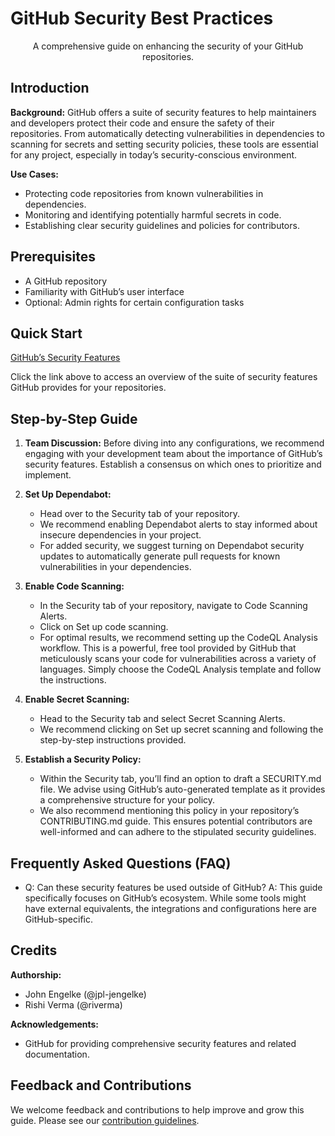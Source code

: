 # GitHub Security Best Practices

<p align="center">A comprehensive guide on enhancing the security of your GitHub repositories.</p>

## Introduction

**Background:** GitHub offers a suite of security features to help maintainers and developers protect their code and ensure the safety of their repositories. From automatically detecting vulnerabilities in dependencies to scanning for secrets and setting security policies, these tools are essential for any project, especially in today’s security-conscious environment.

**Use Cases:**
- Protecting code repositories from known vulnerabilities in dependencies.
- Monitoring and identifying potentially harmful secrets in code.
- Establishing clear security guidelines and policies for contributors.

## Prerequisites

- A GitHub repository
- Familiarity with GitHub’s user interface
- Optional: Admin rights for certain configuration tasks

## Quick Start

[GitHub’s Security Features](https://docs.github.com/en/code-security)

Click the link above to access an overview of the suite of security features GitHub provides for your repositories.

## Step-by-Step Guide

1. **Team Discussion:** Before diving into any configurations, we recommend engaging with your development team about the importance of GitHub’s security features. Establish a consensus on which ones to prioritize and implement.

2. **Set Up Dependabot:**
   - Head over to the Security tab of your repository.
   - We recommend enabling Dependabot alerts to stay informed about insecure dependencies in your project.
   - For added security, we suggest turning on Dependabot security updates to automatically generate pull requests for known vulnerabilities in your dependencies.

3. **Enable Code Scanning:**
   - In the Security tab of your repository, navigate to Code Scanning Alerts.
   - Click on Set up code scanning.
   - For optimal results, we recommend setting up the CodeQL Analysis workflow. This is a powerful, free tool provided by GitHub that meticulously scans your code for vulnerabilities across a variety of languages. Simply choose the CodeQL Analysis template and follow the instructions.

4. **Enable Secret Scanning:**
   - Head to the Security tab and select Secret Scanning Alerts.
   - We recommend clicking on Set up secret scanning and following the step-by-step instructions provided.

5. **Establish a Security Policy:**
   - Within the Security tab, you’ll find an option to draft a SECURITY.md file. We advise using GitHub’s auto-generated template as it provides a comprehensive structure for your policy.
   - We also recommend mentioning this policy in your repository’s CONTRIBUTING.md guide. This ensures potential contributors are well-informed and can adhere to the stipulated security guidelines.

## Frequently Asked Questions (FAQ)

- Q: Can these security features be used outside of GitHub?
  A: This guide specifically focuses on GitHub’s ecosystem. While some tools might have external equivalents, the integrations and configurations here are GitHub-specific.

## Credits

**Authorship:**
- John Engelke (@jpl-jengelke)
- Rishi Verma (@riverma)

**Acknowledgements:**
- GitHub for providing comprehensive security features and related documentation.

## Feedback and Contributions

We welcome feedback and contributions to help improve and grow this guide. Please see our [contribution guidelines](https://nasa-ammos.github.io/slim/docs/contribute/contributing/).
